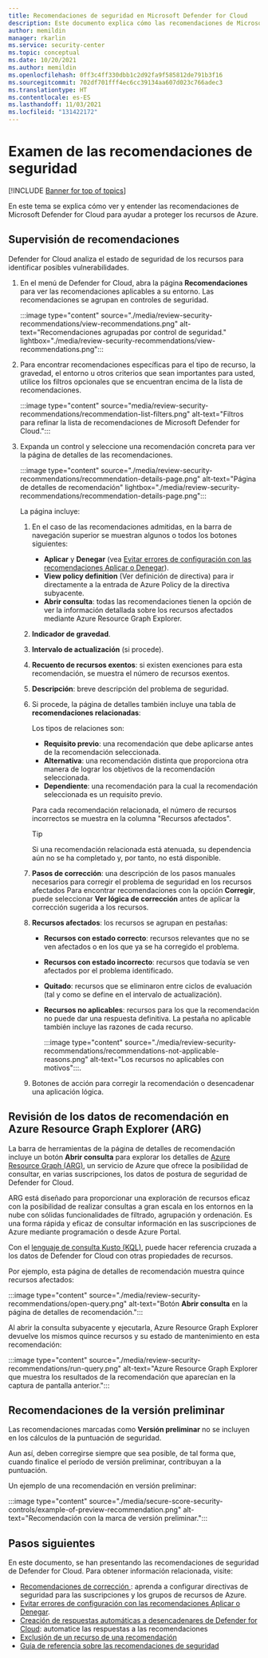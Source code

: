 ```yaml
---
title: Recomendaciones de seguridad en Microsoft Defender for Cloud
description: Este documento explica cómo las recomendaciones de Microsoft Defender for Cloud ayudan a proteger los recursos de Azure y a cumplir con las directivas de seguridad.
author: memildin
manager: rkarlin
ms.service: security-center
ms.topic: conceptual
ms.date: 10/20/2021
ms.author: memildin
ms.openlocfilehash: 0ff3c4ff330dbb1c2d92fa9f585812de791b3f16
ms.sourcegitcommit: 702df701fff4ec6cc39134aa607d023c766adec3
ms.translationtype: HT
ms.contentlocale: es-ES
ms.lasthandoff: 11/03/2021
ms.locfileid: "131422172"
---
```

# <a name="review-your-security-recommendations"></a>Examen de las recomendaciones de seguridad

[!INCLUDE [Banner for top of topics](./includes/banner.md)]

En este tema se explica cómo ver y entender las recomendaciones de Microsoft Defender for Cloud para ayudar a proteger los recursos de Azure.

## <a name="monitor-recommendations"></a>Supervisión de recomendaciones<a name="monitor-recommendations"></a>

Defender for Cloud analiza el estado de seguridad de los recursos para identificar posibles vulnerabilidades. 

1. En el menú de Defender for Cloud, abra la página **Recomendaciones** para ver las recomendaciones aplicables a su entorno. Las recomendaciones se agrupan en controles de seguridad.

    :::image type="content" source="./media/review-security-recommendations/view-recommendations.png" alt-text="Recomendaciones agrupadas por control de seguridad." lightbox="./media/review-security-recommendations/view-recommendations.png":::

1. Para encontrar recomendaciones específicas para el tipo de recurso, la gravedad, el entorno u otros criterios que sean importantes para usted, utilice los filtros opcionales que se encuentran encima de la lista de recomendaciones.

    :::image type="content" source="media/review-security-recommendations/recommendation-list-filters.png" alt-text="Filtros para refinar la lista de recomendaciones de Microsoft Defender for Cloud.":::

1. Expanda un control y seleccione una recomendación concreta para ver la página de detalles de las recomendaciones.

    :::image type="content" source="./media/review-security-recommendations/recommendation-details-page.png" alt-text="Página de detalles de recomendación" lightbox="./media/review-security-recommendations/recommendation-details-page.png":::

    La página incluye:

    1. En el caso de las recomendaciones admitidas, en la barra de navegación superior se muestran algunos o todos los botones siguientes:
        - **Aplicar** y **Denegar** (vea [Evitar errores de configuración con las recomendaciones Aplicar o Denegar](prevent-misconfigurations.md)).
        - **View policy definition** (Ver definición de directiva) para ir directamente a la entrada de Azure Policy de la directiva subyacente.
        - **Abrir consulta**: todas las recomendaciones tienen la opción de ver la información detallada sobre los recursos afectados mediante Azure Resource Graph Explorer.
    1. **Indicador de gravedad**.
    1. **Intervalo de actualización** (si procede).
    1. **Recuento de recursos exentos**: si existen exenciones para esta recomendación, se muestra el número de recursos exentos.
    1. **Descripción**: breve descripción del problema de seguridad.
    1. Si procede, la página de detalles también incluye una tabla de **recomendaciones relacionadas**:

        Los tipos de relaciones son:

        - **Requisito previo**: una recomendación que debe aplicarse antes de la recomendación seleccionada.
        - **Alternativa**: una recomendación distinta que proporciona otra manera de lograr los objetivos de la recomendación seleccionada.
        - **Dependiente**: una recomendación para la cual la recomendación seleccionada es un requisito previo.

        Para cada recomendación relacionada, el número de recursos incorrectos se muestra en la columna "Recursos afectados".

        > [!TIP]
        > Si una recomendación relacionada está atenuada, su dependencia aún no se ha completado y, por tanto, no está disponible.

    1. **Pasos de corrección**: una descripción de los pasos manuales necesarios para corregir el problema de seguridad en los recursos afectados Para encontrar recomendaciones con la opción **Corregir**, puede seleccionar **Ver lógica de corrección** antes de aplicar la corrección sugerida a los recursos.

    1. **Recursos afectados**: los recursos se agrupan en pestañas:
        - **Recursos con estado correcto**: recursos relevantes que no se ven afectados o en los que ya se ha corregido el problema.
        - **Recursos con estado incorrecto**: recursos que todavía se ven afectados por el problema identificado.
        - **Quitado**: recursos que se eliminaron entre ciclos de evaluación (tal y como se define en el intervalo de actualización).
        - **Recursos no aplicables**: recursos para los que la recomendación no puede dar una respuesta definitiva. La pestaña no aplicable también incluye las razones de cada recurso. 

            :::image type="content" source="./media/review-security-recommendations/recommendations-not-applicable-reasons.png" alt-text="Los recursos no aplicables con motivos":::.
    1. Botones de acción para corregir la recomendación o desencadenar una aplicación lógica.

## <a name="review-recommendation-data-in-azure-resource-graph-explorer-arg"></a>Revisión de los datos de recomendación en Azure Resource Graph Explorer (ARG)

La barra de herramientas de la página de detalles de recomendación incluye un botón **Abrir consulta** para explorar los detalles de [Azure Resource Graph (ARG)](../governance/resource-graph/index.yml), un servicio de Azure que ofrece la posibilidad de consultar, en varias suscripciones, los datos de postura de seguridad de Defender for Cloud.

ARG está diseñado para proporcionar una exploración de recursos eficaz con la posibilidad de realizar consultas a gran escala en los entornos en la nube con sólidas funcionalidades de filtrado, agrupación y ordenación. Es una forma rápida y eficaz de consultar información en las suscripciones de Azure mediante programación o desde Azure Portal.

Con el [lenguaje de consulta Kusto (KQL)](/azure/data-explorer/kusto/query/), puede hacer referencia cruzada a los datos de Defender for Cloud con otras propiedades de recursos.

Por ejemplo, esta página de detalles de recomendación muestra quince recursos afectados:

:::image type="content" source="./media/review-security-recommendations/open-query.png" alt-text="Botón **Abrir consulta** en la página de detalles de recomendación.":::

Al abrir la consulta subyacente y ejecutarla, Azure Resource Graph Explorer devuelve los mismos quince recursos y su estado de mantenimiento en esta recomendación: 

:::image type="content" source="./media/review-security-recommendations/run-query.png" alt-text="Azure Resource Graph Explorer que muestra los resultados de la recomendación que aparecían en la captura de pantalla anterior.":::

## <a name="preview-recommendations"></a>Recomendaciones de la versión preliminar

Las recomendaciones marcadas como **Versión preliminar** no se incluyen en los cálculos de la puntuación de seguridad.

Aun así, deben corregirse siempre que sea posible, de tal forma que, cuando finalice el período de versión preliminar, contribuyan a la puntuación.

Un ejemplo de una recomendación en versión preliminar:

:::image type="content" source="./media/secure-score-security-controls/example-of-preview-recommendation.png" alt-text="Recomendación con la marca de versión preliminar.":::
 
## <a name="next-steps"></a>Pasos siguientes

En este documento, se han presentando las recomendaciones de seguridad de Defender for Cloud. Para obtener información relacionada, visite:

- [Recomendaciones de corrección ](implement-security-recommendations.md): aprenda a configurar directivas de seguridad para las suscripciones y los grupos de recursos de Azure.
- [Evitar errores de configuración con las recomendaciones Aplicar o Denegar](prevent-misconfigurations.md).
- [Creación de respuestas automáticas a desencadenares de Defender for Cloud](workflow-automation.md): automatice las respuestas a las recomendaciones
- [Exclusión de un recurso de una recomendación](exempt-resource.md)
- [Guía de referencia sobre las recomendaciones de seguridad](recommendations-reference.md)

